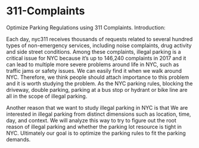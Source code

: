# 311-Complaints
Optimize Parking Regulations using 311 Complaints.
Introduction:

Each day, nyc311 receives thousands of requests related to several hundred types of non-emergency services, including noise complaints, drug activity and side street conditions. Among these complaints, illegal parking is a critical issue for NYC because it’s up to 146,240 complaints in 2017 and it can lead to multiple more severe problems around life in NYC, such as traffic jams or safety issues. We can easily find it when we walk around NYC. Therefore, we think people should attach importance to this problem and it is worth studying the problem. As the NYC parking rules, blocking the driveway, double parking, parking at a bus stop or hydrant or bike line are all in the scope of illegal parking.

Another reason that we want to study illegal parking in NYC is that We are interested in illegal parking from distinct dimensions such as location, time, day, and context. We will analyze this way to try to figure out the root reason of illegal parking and whether the parking lot resource is tight in NYC. Ultimately our goal is to optimize the parking rules to fit the parking demands.
